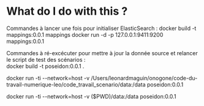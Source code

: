 

What do I do with this ?
========================

Commandes à lancer une fois pour initialiser ElasticSearch :
docker build -t mappings:0.0.1 mappings
docker run -d -p 127.0.0.1:9411:9200 mappings:0.0.1

Commandes à ré-excécuter pour mettre à jour la donnée source et relancer le script de test des scénarios :  
docker build -t poseidon:0.0.1 .

docker run -ti --network=host -v /Users/leonardmaguin/onogone/code-du-travail-numerique-leo/code_travail_scenario/data:/data poseidon:0.0.1

docker run -ti --network=host -v ($PWD)/data:/data poseidon:0.0.1